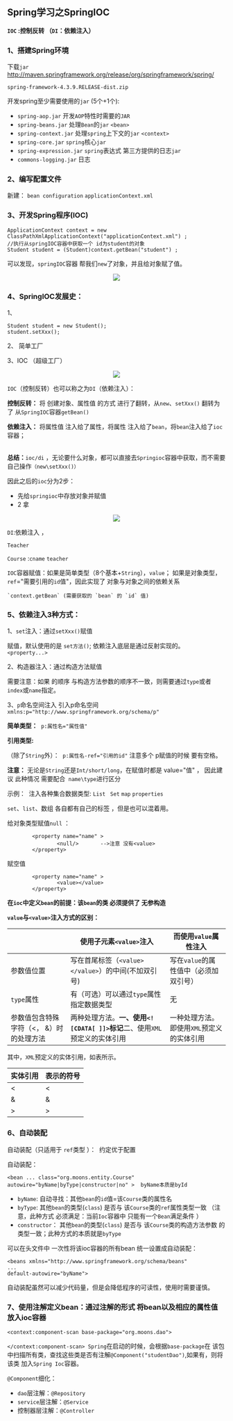 ## Spring学习之SpringIOC



**`IOC` :控制反转 （`DI`：依赖注入）**

### 1、搭建Spring环境
下载`jar`
http://maven.springframework.org/release/org/springframework/spring/

`spring-framework-4.3.9.RELEASE-dist.zip`

开发spring至少需要使用的`jar`	(5个+1个):

- `spring-aop.jar`		开发`AOP`特性时需要的`JAR`
- `spring-beans.jar`		处理`Bean`的`jar`			`<bean>`
- `spring-context.jar`	处理`spring`上下文的`jar`		`<context>`
- `spring-core.jar`		`spring`核心`jar`
- `spring-expression.jar`	`spring`表达式 
  第三方提供的日志`jar`
- `commons-logging.jar`	日志

### 2、编写配置文件

新建：
`bean configuration`  `applicationContext.xml`



### 3、开发Spring程序(IOC)

	ApplicationContext context = new ClassPathXmlApplicationContext("applicationContext.xml") ;
	//执行从springIOC容器中获取一个 id为student的对象
	Student student = (Student)context.getBean("student") ;
可以发现，`springIOC`容器 帮我们`new`了对象，并且给对象赋了值。

<div align="center">
<img src="https://github.com/ZP-AlwaysWin/Java-Learn/blob/master/Spring%E5%AD%A6%E4%B9%A0%E7%AC%94%E8%AE%B0/%E5%9B%BE%E7%89%87/new%E6%96%B9%E5%BC%8F%E7%9A%84%E5%88%9B%E5%BB%BA%E5%AF%B9%E8%B1%A1.png" />
</div>

### 4、SpringIOC发展史：
1、


```
Student student = new Student();
student.setXxx();
```

2、
简单工厂

3、IOC （超级工厂）

<div align="center">
<img src="https://github.com/ZP-AlwaysWin/Java-Learn/blob/master/Spring%E5%AD%A6%E4%B9%A0%E7%AC%94%E8%AE%B0/%E5%9B%BE%E7%89%87/springioc%E5%AE%B9%E5%99%A8.png" />
</div>

`IOC`（控制反转）也可以称之为`DI`（依赖注入）：

**控制反转：** 将 创建对象、属性值 的方式 进行了翻转，从`new`、`setXxx()`  翻转为了 从`SpringIOC`容器`getBean()`

**依赖注入：** 将属性值 注入给了属性，将属性 注入给了`bean`，将`bean`注入给了`ioc`容器；

​	
**总结：**`ioc/di` ，无论要什么对象，都可以直接去`Springioc`容器中获取，而不需要自己操作`（new\setXxx()）`

因此之后的`ioc`分为2步：

- 先给`springioc`中存放对象并赋值   
- 2 拿

<div align="center">
<img src="https://github.com/ZP-AlwaysWin/Java-Learn/blob/master/Spring%E5%AD%A6%E4%B9%A0%E7%AC%94%E8%AE%B0/%E5%9B%BE%E7%89%87/%E4%BB%8EIoc%E4%B8%AD%E8%8E%B7%E5%8F%96.png" />
</div>

`DI`:依赖注入 ，

`Teacher`  

`Course`  :` cname ` `teacher`

`IOC`容器赋值：如果是简单类型（8个基本+`String`），`value`； 
如果是对象类型，`ref`="需要引用的`id`值"，因此实现了 对象与对象之间的依赖关系

	`context.getBean` (需要获取的 `bean` 的 `id` 值)



### 5、依赖注入3种方式：
1、`set`注入：通过`setXxx()`赋值

赋值，默认使用的是 `set方法()`;
依赖注入底层是通过反射实现的。
`<property...>`

2、构造器注入：通过构造方法赋值
 <constructor-arg value="ls" type="String" index="0" name="name"></constructor-arg>

需要注意：如果  <constructor-arg>的顺序 与构造方法参数的顺序不一致，则需要通过`type`或者`index`或`name`指定。

3、`p`命名空间注入
引入p命名空间
​	`xmlns:p="http://www.springframework.org/schema/p"`

<bean id="course" class="org.moons.entity.Course" p:courseHour="300" p:courseName="hadoop" p:teacher-ref="teacher">

**简单类型：**
​	`p:属性名="属性值"`

**引用类型:**

（除了`String`外）：
​	`p:属性名-ref="引用的id"`
注意多个 p赋值的时候 要有空格。

**注意：**
无论是`String`还是`Int/short/long`，在赋值时都是 value="值" ，
因此建议 此种情况 需要配合` name\type`进行区分



示例：
​	注入各种集合数据类型: `List` ` Set` `map` `properties`

`set`、`list`、数组   各自都有自己的标签<set> <list> <array>，但是也可以混着用。




给对象类型赋值`null` ：
```
		<property name="name" >  
				<null/>       -->注意 没有<value>
		</property>
```
赋空值
```
		<property name="name" >  
				<value></value>  
		</property>
```

**在`ioc`中定义`bean`的前提：该`bean`的类 必须提供了 无参构造**




**`value`与`<value>`注入方式的区别：**

 

|                                         | 使用子元素`<value>`注入                                        | 而使用`value`属性注入                     |
| --------------------------------------- | ------------------------------------------------------------ | --------------------------------------- |
| 参数值位置                              | 写在首尾标签（`<value></value>`）的中间(不加双引号)            | 写在`value`的属性值中（必须加双引号）     |
| `type`属性                                | 有（可选）可以通过`type`属性指定数据类型                       | 无                                      |
| 参数值包含特殊字符（<， &）时的处理方法 | 两种处理方法。**一、使用`<![CDATA[ ]]>`标记**二、使用`XML`预定义的实体引用 | 一种处理方法。即使用`XML`预定义的实体引用 |

 

其中，`XML`预定义的实体引用，如表所示。



| 实体引用 | 表示的符号 |
| -------- | ---------- |
| &lt;     | <          |
| &amp;    | &          |
| &gt;     | >          |



### 6、自动装配

自动装配（只适用于 `ref`类型 ）：
​	约定优于配置

自动装配：

```
<bean ... class="org.moons.entity.Course"  autowire="byName|byType|constructor|no" >  byName本质是byId
```



- `byName`:  自动寻找：其他`bean`的`id`值=该`Course`类的属性名
- `byType`:  其他`bean`的类型(`class`)  是否与 该`Course`类的`ref`属性类型一致  （注意，此种方式 必须满足：当前`Ioc`容器中 只能有一个`Bean`满足条件  ）
- `constructor`： 其他`bean`的类型(`class`)  是否与 该`Course`类的构造方法参数 的类型一致；此种方式的本质就是`byType`

可以在头文件中 一次性将该ioc容器的所有bean  统一设置成自动装配：

```
<beans xmlns="http://www.springframework.org/schema/beans"
...
default-autowire="byName">
```



自动装配虽然可以减少代码量，但是会降低程序的可读性，使用时需要谨慎。



### 7、使用注解定义bean：通过注解的形式 将bean以及相应的属性值 放入ioc容器

```
<context:component-scan base-package="org.moons.dao">
```

`</context:component-scan> Spring`在启动的时候，会根据`base-package`在 该包中扫描所有类，查找这些类是否有注解`@Component("studentDao")`,如果有，则将该类 加入`Spring Ioc`容器。

`@Component`细化：

- `dao`层注解：`@Repository`
- `service`层注解：`@Service`
- 控制器层注解：`@Controller`
